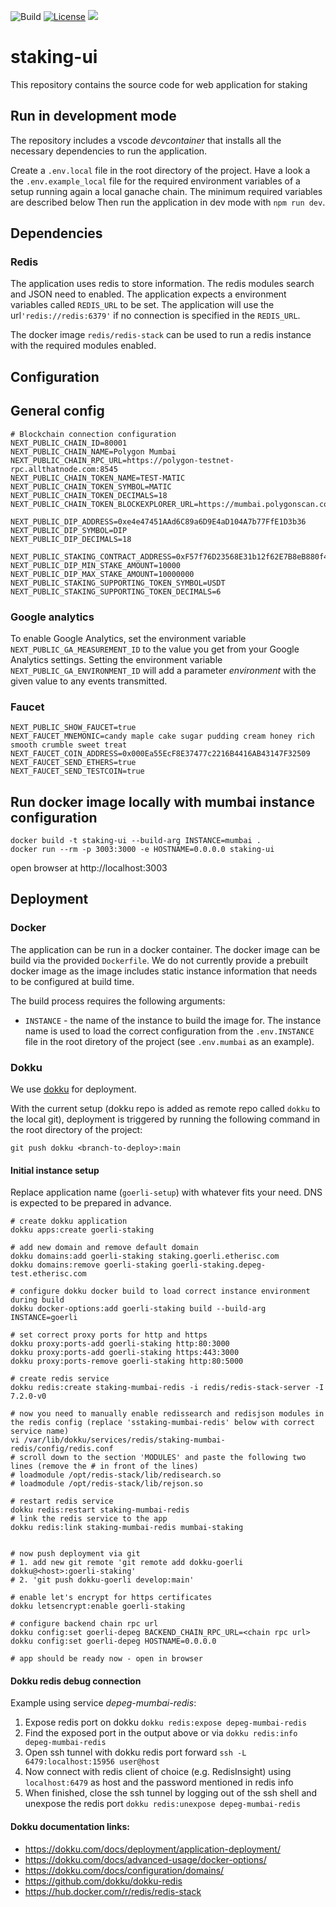 ![Build](https://github.com/etherisc/staking-ui/actions/workflows/build.yml/badge.svg)
[![License](https://img.shields.io/badge/License-Apache_2.0-blue.svg)](https://opensource.org/licenses/Apache-2.0)
[![](https://dcbadge.vercel.app/api/server/cVsgakVG4R?style=flat)](https://discord.gg/Qb6ZjgE8)

# staking-ui 

This repository contains the source code for web application for staking

## Run in development mode 

The repository includes a vscode _devcontainer_ that installs all the necessary dependencies to run the application.

Create a `.env.local` file in the root directory of the project. Have a look a the `.env.example_local` file for the required environment variables of a setup running again a local ganache chain. The minimum required variables are described below
Then run the application in dev mode with `npm run dev`.

## Dependencies

### Redis

The application uses redis to store information. The redis modules search and JSON need to enabled. 
The application expects a environment variables called `REDIS_URL` to be set. The application will use the url`'redis://redis:6379'` if no connection is specified in the `REDIS_URL`.

The docker image `redis/redis-stack` can be used to run a redis instance with the required modules enabled.

## Configuration

## General config

```
# Blockchain connection configuration
NEXT_PUBLIC_CHAIN_ID=80001
NEXT_PUBLIC_CHAIN_NAME=Polygon Mumbai
NEXT_PUBLIC_CHAIN_RPC_URL=https://polygon-testnet-rpc.allthatnode.com:8545
NEXT_PUBLIC_CHAIN_TOKEN_NAME=TEST-MATIC
NEXT_PUBLIC_CHAIN_TOKEN_SYMBOL=MATIC
NEXT_PUBLIC_CHAIN_TOKEN_DECIMALS=18
NEXT_PUBLIC_CHAIN_TOKEN_BLOCKEXPLORER_URL=https://mumbai.polygonscan.com/

NEXT_PUBLIC_DIP_ADDRESS=0xe4e47451AAd6C89a6D9E4aD104A7b77FfE1D3b36
NEXT_PUBLIC_DIP_SYMBOL=DIP
NEXT_PUBLIC_DIP_DECIMALS=18

NEXT_PUBLIC_STAKING_CONTRACT_ADDRESS=0xF57f76D23568E31b12f62E7B8eB880f486369bCf
NEXT_PUBLIC_DIP_MIN_STAKE_AMOUNT=10000
NEXT_PUBLIC_DIP_MAX_STAKE_AMOUNT=10000000
NEXT_PUBLIC_STAKING_SUPPORTING_TOKEN_SYMBOL=USDT
NEXT_PUBLIC_STAKING_SUPPORTING_TOKEN_DECIMALS=6
```

### Google analytics

To enable Google Analytics, set the environment variable `NEXT_PUBLIC_GA_MEASUREMENT_ID` to the value you get from your Google Analytics settings.
Setting the environment variable `NEXT_PUBLIC_GA_ENVIRONMENT_ID` will add a parameter _environment_ with the given value to any events transmitted. 

### Faucet 

```
NEXT_PUBLIC_SHOW_FAUCET=true
NEXT_FAUCET_MNEMONIC=candy maple cake sugar pudding cream honey rich smooth crumble sweet treat
NEXT_FAUCET_COIN_ADDRESS=0x000Ea55EcF8E37477c2216B4416AB43147F32509
NEXT_FAUCET_SEND_ETHERS=true
NEXT_FAUCET_SEND_TESTCOIN=true
```



## Run docker image locally with mumbai instance configuration

```
docker build -t staking-ui --build-arg INSTANCE=mumbai .
docker run --rm -p 3003:3000 -e HOSTNAME=0.0.0.0 staking-ui
```

open browser at http://localhost:3003


## Deployment

### Docker

The application can be run in a docker container. The docker image can be build via the provided `Dockerfile`. We do not currently provide a prebuilt docker image as the image includes static instance information that needs to be configured at build time.

The build process requires the following arguments:

- `INSTANCE` - the name of the instance to build the image for. The instance name is used to load the correct configuration from the `.env.INSTANCE` file in the root diretory of the project (see `.env.mumbai` as an example). 

### Dokku

We use [dokku](https://dokku.com/) for deployment. 

With the current setup (dokku repo is added as remote repo called `dokku` to the local git), deployment is triggered by running the following command in the root directory of the project:

```
git push dokku <branch-to-deploy>:main
```

#### Initial instance setup

Replace application name (`goerli-setup`) with whatever fits your need. DNS is expected to be prepared in advance.

```
# create dokku application 
dokku apps:create goerli-staking

# add new domain and remove default domain
dokku domains:add goerli-staking staking.goerli.etherisc.com
dokku domains:remove goerli-staking goerli-staking.depeg-test.etherisc.com

# configure dokku docker build to load correct instance environment during build
dokku docker-options:add goerli-staking build --build-arg INSTANCE=goerli

# set correct proxy ports for http and https
dokku proxy:ports-add goerli-staking http:80:3000
dokku proxy:ports-add goerli-staking https:443:3000
dokku proxy:ports-remove goerli-staking http:80:5000

# create redis service
dokku redis:create staking-mumbai-redis -i redis/redis-stack-server -I 7.2.0-v0

# now you need to manually enable redissearch and redisjson modules in the redis config (replace 'sstaking-mumbai-redis' below with correct service name)
vi /var/lib/dokku/services/redis/staking-mumbai-redis/config/redis.conf
# scroll down to the section 'MODULES' and paste the following two lines (remove the # in front of the lines)
# loadmodule /opt/redis-stack/lib/redisearch.so
# loadmodule /opt/redis-stack/lib/rejson.so

# restart redis service
dokku redis:restart staking-mumbai-redis
# link the redis service to the app
dokku redis:link staking-mumbai-redis mumbai-staking


# now push deployment via git 
# 1. add new git remote 'git remote add dokku-goerli dokku@<host>:goerli-staking'
# 2. 'git push dokku-goerli develop:main'

# enable let's encrypt for https certificates
dokku letsencrypt:enable goerli-staking

# configure backend chain rpc url
dokku config:set goerli-depeg BACKEND_CHAIN_RPC_URL=<chain rpc url>
dokku config:set goerli-depeg HOSTNAME=0.0.0.0

# app should be ready now - open in browser
```

#### Dokku redis debug connection

Example using service _depeg-mumbai-redis_:

1. Expose redis port on dokku `dokku redis:expose depeg-mumbai-redis`
1. Find the exposed port in the output above or via `dokku redis:info depeg-mumbai-redis`
1. Open ssh tunnel with dokku redis port forward `ssh -L 6479:localhost:15956 user@host`
1. Now connect with redis client of choice (e.g. RedisInsight) using `localhost:6479` as host and the password mentioned in redis info
1. When finished, close the ssh tunnel by logging out of the ssh shell and unexpose the redis port `dokku redis:unexpose depeg-mumbai-redis`

#### Dokku documentation links: 

- https://dokku.com/docs/deployment/application-deployment/
- https://dokku.com/docs/advanced-usage/docker-options/
- https://dokku.com/docs/configuration/domains/
- https://github.com/dokku/dokku-redis
- https://hub.docker.com/r/redis/redis-stack

